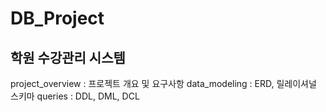 # DB_Project

## 학원 수강관리 시스템

project_overview : 프로젝트 개요 및 요구사항
data_modeling : ERD, 릴레이셔널 스키마
queries : DDL, DML, DCL